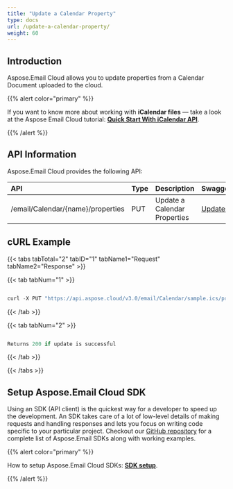 ```yaml
---
title: "Update a Calendar Property"
type: docs
url: /update-a-calendar-property/
weight: 60
---
```


## **Introduction**
Aspose.Email Cloud allows you to update properties from a Calendar Document uploaded to the cloud.



{{% alert color="primary" %}} 

If you want to know more about working with **iCalendar files** — take a look at the Aspose Email Cloud tutorial: [**Quick Start With iCalendar API**](/emailcloud/quick-start-with-icalendar-api/).

{{% /alert %}} 


## **API Information**
Aspose.Email Cloud provides the following API:

|**API**|**Type**|**Description**|**Swagger Link**|
| :- | :- | :- | :- |
|/email/Calendar/{name}/properties|PUT|Update a Calendar Properties|[UpdateCalendarProperties](https://apireference.aspose.cloud/email/#/Calendar/UpdateCalendarProperties)|

## **cURL Example**
{{< tabs tabTotal="2" tabID="1" tabName1="Request" tabName2="Response" >}}

{{< tab tabNum="1" >}}

```java

curl -X PUT "https://api.aspose.cloud/v3.0/email/Calendar/sample.ics/properties" -H "accept: application/json" -H "authorization: Bearer eyJhbGciOiJSUzI1NiIsInR5cCI6IkpXVCJ9.eyJuYmYiOjE1NzU4MzA4NzksImV4cCI6MTU3NTkxNzI3OSwiaXNzIjoiaHR0cHM6Ly9hcGkuYXNwb3NlLmNsb3VkIiwiYXVkIjpbImh0dHBzOi8vYXBpLmFzcG9zZS5jbG91ZC9yZXNvdXJjZXMiLCJhcGkucGxhdGZvcm0iLCJhcGkucHJvZHVjdHMiXSwiY2xpZW50X2lkIjoiNzg5NDZmYjQtM2JkNC00ZDNlLWIzMDktZjllMmZmOWFjNmY5IiwiY2xpZW50X2lkU3J2SWQiOiI2NTk5ODQiLCJzY29wZSI6WyJhcGkucGxhdGZvcm0iLCJhcGkucHJvZHVjdHMiXX0.mp1drdo4pYso9TEv8VL0pNk5D_oxNMFI1JevJCD3koIgC2kN8lFGVypkXwQVlEYLtOULaT5JlSEwB2dtomqTW1eGpy6SIHP_o5g5npoj2tlyBMCEf3od-cU6oObwLkdiELGbjkJ9SHh--wZTjk81VeSudXyAoX48bPsFGlBwq0N240i7mShtxIno87U58DEFONJLteQME86rAg6PqwBmHkfVoLbDkkLWHo5s2VxOD6UPkBGRaqjdpQlkHL17mq5hz0iWHW2HLUnMo6-ET0g0e0RYaYZnu4VPRyoUj2j5a0WTVryKybMc-WgjmzDzfJ2Y1mQoZE9KvD177v2GKn5CBg" -H "Content-Type: application/json" -d "{ \"hierarchicalObject\": { \"name\": \"CALENDAR\", \"type\": \"HierarchicalObject\", \"internalProperties\": [ { \"value\":\"Updated Access-A-Ride to 900 Jay St., Brooklyn\", \"name\":\"DESCRIPTION\", \"type\":\"PrimitiveObject\" } ] }}"

```

{{< /tab >}}

{{< tab tabNum="2" >}}

```java

Returns 200 if update is successful


```

{{< /tab >}}

{{< /tabs >}}


## **Setup Aspose.Email Cloud SDK**
Using an SDK (API client) is the quickest way for a developer to speed up the development. An SDK takes care of a lot of low-level details of making requests and handling responses and lets you focus on writing code specific to your particular project. Checkout our [GitHub repository](https://github.com/aspose-email-cloud) for a complete list of Aspose.Email SDKs along with working examples.

{{% alert color="primary" %}} 

How to setup Aspose.Email Cloud SDKs: [**SDK setup**](/emailcloud/sdk-setup/).

{{% /alert %}} 




